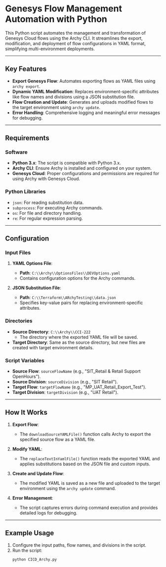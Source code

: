 # Genesys Flow Management Automation with Python

This Python script automates the management and transformation of Genesys Cloud flows using the Archy CLI. It streamlines the export, modification, and deployment of flow configurations in YAML format, simplifying multi-environment deployments.

---

## **Key Features**

- **Export Genesys Flow**: Automates exporting flows as YAML files using `archy export`.
- **Dynamic YAML Modification**: Replaces environment-specific attributes like flow names and divisions using a JSON substitution file.
- **Flow Creation and Update**: Generates and uploads modified flows to the target environment using `archy update`.
- **Error Handling**: Comprehensive logging and meaningful error messages for debugging.

---

## **Requirements**

### **Software**
- **Python 3.x**: The script is compatible with Python 3.x.
- **Archy CLI**: Ensure Archy is installed and configured on your system.
- **Genesys Cloud**: Proper configurations and permissions are required for using Archy with Genesys Cloud.

### **Python Libraries**
- `json`: For reading substitution data.
- `subprocess`: For executing Archy commands.
- `os`: For file and directory handling.
- `re`: For regular expression parsing.

---

## **Configuration**

### **Input Files**
1. **YAML Options File**:
   - **Path**: `C:\\Archy\\OptionsFiles\\DEVOptions.yaml`
   - Contains configuration options for the Archy commands.

2. **JSON Substitution File**:
   - **Path**: `C:\\Terraform\\ARchyTesting\\data.json`
   - Specifies key-value pairs for replacing environment-specific attributes.

### **Directories**
- **Source Directory**: `C:\\Archy\\CCI-222`
  - The directory where the exported YAML file will be saved.
- **Target Directory**: Same as the source directory, but new files are created with target environment details.

### **Script Variables**
- **Source Flow**: `sourceFlowName` (e.g., "SIT_Retail & Retail Support OpenHours").
- **Source Division**: `sourceDivision` (e.g., "SIT Retail").
- **Target Flow**: `targetFlowName` (e.g., "MP_UAT_Retail_Export_Test").
- **Target Division**: `targetDivision` (e.g., "UAT Retail").

---

## **How It Works**

1. **Export Flow**:
   - The `downloadSourceYAMLFile()` function calls Archy to export the specified source flow as a YAML file.

2. **Modify YAML**:
   - The `replaceTextInYamlFile()` function reads the exported YAML and applies substitutions based on the JSON file and custom inputs.

3. **Create and Update Flow**:
   - The modified YAML is saved as a new file and uploaded to the target environment using the `archy update` command.

4. **Error Management**:
   - The script captures errors during command execution and provides detailed logs for debugging.

---

## **Example Usage**

1. Configure the input paths, flow names, and divisions in the script.
2. Run the script:
   ```bash
   python CICD_Archy.py

